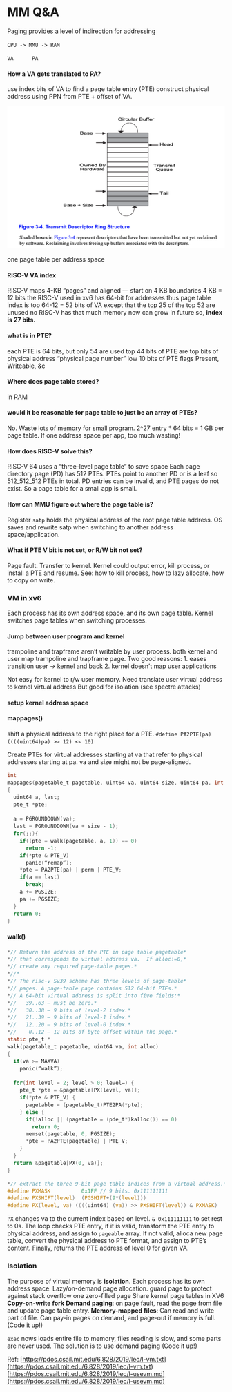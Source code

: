 # MM Q&A

Paging provides a level of indirection for addressing 

`CPU -> MMU -> RAM` 

   `VA      PA`

#### How a VA gets translated to PA?

use index bits of VA to find a page table entry \(PTE\) construct physical address using PPN from PTE + offset of VA.

![](../.gitbook/assets/image%20%2847%29.png)

one page table per address space

#### RISC-V VA index

RISC-V maps 4-KB “pages” and aligned — start on 4 KB boundaries 4 KB = 12 bits the RISC-V used in xv6 has 64-bit for addresses thus page table index is top 64-12 = 52 bits of VA except that the top 25 of the top 52 are unused no RISC-V has that much memory now can grow in future so, **index is 27 bits.**

#### what is in PTE?

each PTE is 64 bits, but only 54 are used top 44 bits of PTE are top bits of physical address “physical page number” low 10 bits of PTE flags Present, Writeable, &c

#### Where does page table stored?

in RAM

#### would it be reasonable for page table to just be an array of PTEs?

No. Waste lots of memory for small program. 2^27 entry \* 64 bits = 1 GB per page table. If one address space per app, too much wasting!

#### How does RISC-V solve this?

RISC-V 64 uses a “three-level page table” to save space Each page directory page \(PD\) has 512 PTEs. PTEs point to another PD or is a leaf so 512_512_512 PTEs in total. PD entries can be invalid, and PTE pages do not exist. So a page table for a small app is small.

#### How can MMU figure out where the page table is?

Register `satp` holds the physical address of the root page table address. OS saves and rewrite satp when switching to another address space/application.

#### What if PTE V bit is not set, or R/W bit not set?

Page fault. Transfer to kernel. Kernel could output error, kill process, or install a PTE and resume. See: how to kill process, how to lazy allocate, how to copy on write.

### VM in xv6

Each process has its own address space, and its own page table. Kernel switches page tables when switching processes.

#### Jump between user program and kernel

trampoline and trapframe aren’t writable by user process. both kernel and user map trampoline and trapframe page. Two good reasons: 1. eases transition user -&gt; kernel and back 2. kernel doesn’t map user applications

Not easy for kernel to r/w user memory. Need translate user virtual address to kernel virtual address But good for isolation \(see spectre attacks\)

#### setup kernel address space

#### mappages\(\)

shift a physical address to the right place for a PTE. `#define PA2PTE(pa) ((((uint64)pa) >> 12) << 10)`

Create PTEs for virtual addresses starting at va that refer to physical addresses starting at pa. va and size might not be page-aligned.

```c
int
mappages(pagetable_t pagetable, uint64 va, uint64 size, uint64 pa, int perm)
{
  uint64 a, last;
  pte_t *pte;

  a = PGROUNDDOWN(va);
  last = PGROUNDDOWN(va + size - 1);
  for(;;){
    if((pte = walk(pagetable, a, 1)) == 0)
      return -1;
    if(*pte & PTE_V)
      panic(“remap”);
    *pte = PA2PTE(pa) | perm | PTE_V;
    if(a == last)
      break;
    a += PGSIZE;
    pa += PGSIZE;
  }
  return 0;
}
```

#### walk\(\)

```c
*// Return the address of the PTE in page table pagetable*
*// that corresponds to virtual address va.  If alloc!=0,*
*// create any required page-table pages.*
*//*
*// The risc-v Sv39 scheme has three levels of page-table*
*// pages. A page-table page contains 512 64-bit PTEs.*
*// A 64-bit virtual address is split into five fields:*
*//   39..63 — must be zero.*
*//   30..38 — 9 bits of level-2 index.*
*//   21..39 — 9 bits of level-1 index.*
*//   12..20 — 9 bits of level-0 index.*
*//    0..12 — 12 bits of byte offset within the page.*
static pte_t *
walk(pagetable_t pagetable, uint64 va, int alloc)
{
  if(va >= MAXVA)
    panic(“walk”);

  for(int level = 2; level > 0; level—) {
    pte_t *pte = &pagetable[PX(level, va)];
    if(*pte & PTE_V) {
      pagetable = (pagetable_t)PTE2PA(*pte);
    } else {
      if(!alloc || (pagetable = (pde_t*)kalloc()) == 0)
        return 0;
      memset(pagetable, 0, PGSIZE);
      *pte = PA2PTE(pagetable) | PTE_V;
    }
  }
  return &pagetable[PX(0, va)];
}
```

```c
*// extract the three 9-bit page table indices from a virtual address.*
#define PXMASK          0x1FF // 9 bits. 0x111111111
#define PXSHIFT(level)  (PGSHIFT+(9*(level)))
#define PX(level, va) ((((uint64) (va)) >> PXSHIFT(level)) & PXMASK)
```

`PX` changes va to the current index based on level. `& 0x111111111` to set rest to 0s. The loop checks PTE entry, if it is valid, transform the PTE entry to physical address, and assign to `pageable` array. If not valid, alloca new page table, convert the physical address to PTE format, and assign to PTE’s content. Finally, returns the PTE address of level 0 for given VA.

### Isolation

The purpose of virtual memory is **isolation**. Each process has its own address space. Lazy/on-demand page allocation. guard page to protect against stack overflow one zero-filled page Share kernel page tables in XV6 **Copy-on-write fork** **Demand paging**: on page fault, read the page from file and update page table entry. **Memory-mapped files**: Can read and write part of file. Can pay-in pages on demand, and page-out if memory is full. \(Code it up!\)

`exec` nows loads entire file to memory, files reading is slow, and some parts are never used. The solution is to use demand paging \(Code it up!\)

Ref: [https://pdos.csail.mit.edu/6.828/2019/lec/l-vm.txt](https://pdos.csail.mit.edu/6.828/2019/lec/l-vm.txt) [https://pdos.csail.mit.edu/6.828/2019/lec/l-usevm.md](https://pdos.csail.mit.edu/6.828/2019/lec/l-usevm.md)

